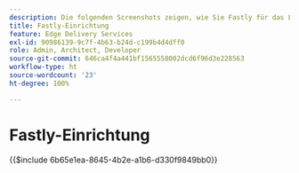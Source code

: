 ```yaml
---
description: Die folgenden Screenshots zeigen, wie Sie Fastly für das Liefern von Inhalten konfigurieren. Grundlegende Einstellungen sind mit einem roten Kreis markiert.
title: Fastly-Einrichtung
feature: Edge Delivery Services
exl-id: 90986139-9c7f-4b63-b24d-c199b4d4dff0
role: Admin, Architect, Developer
source-git-commit: 646ca4f4a441bf1565558002dcd6f96d3e228563
workflow-type: ht
source-wordcount: '23'
ht-degree: 100%

---
```


# Fastly-Einrichtung

{{$include 6b65e1ea-8645-4b2e-a1b6-d330f9849bb0}}
